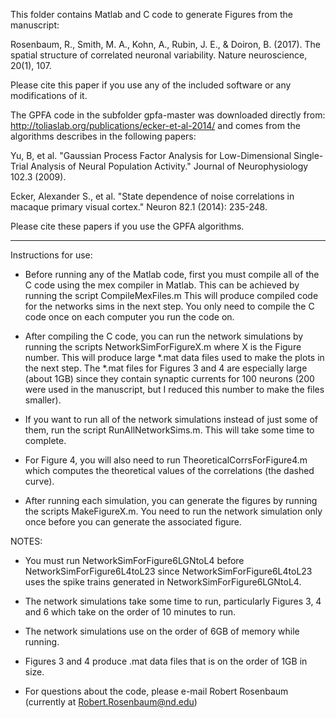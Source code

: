 
This folder contains Matlab and C code to generate Figures from the manuscript:

Rosenbaum, R., Smith, M. A., Kohn, A., Rubin, J. E., & Doiron, B. (2017). The spatial structure of correlated neuronal variability. Nature neuroscience, 20(1), 107.

Please cite this paper if you use any of the included software or any modifications of it.


The GPFA code in the subfolder gpfa-master was downloaded directly from: 
http://toliaslab.org/publications/ecker-et-al-2014/
and comes from the algorithms describes in the following papers:

Yu, B, et al. "Gaussian Process Factor Analysis for Low-Dimensional Single-Trial Analysis of Neural Population Activity." Journal of Neurophysiology 102.3 (2009).

Ecker, Alexander S., et al. "State dependence of noise correlations in macaque primary visual cortex." Neuron 82.1 (2014): 235-248.

Please cite these papers if you use the GPFA algorithms.

------

Instructions for use:

- Before running any of the Matlab code, first you must compile all of the C code using the mex compiler in Matlab.  This can be achieved by running the script CompileMexFiles.m  This will produce compiled code for the networks sims in the next step.  You only need to compile the C code once on each computer you run the code on.

- After compiling the C code, you can run the network simulations by running the scripts NetworkSimForFigureX.m where X is the Figure number.  This will produce large *.mat data files used to make the plots in the next step.  The *.mat files for Figures 3 and 4 are especially large (about 1GB) since they contain synaptic currents for 100 neurons (200 were used in the manuscript, but I reduced this number to make the files smaller).

- If you want to run all of the network simulations instead of just some of them, run the script RunAllNetworkSims.m.  This will take some time to complete.

- For Figure 4, you will also need to run TheoreticalCorrsForFigure4.m which computes the theoretical values of the correlations (the dashed curve).

- After running each simulation, you can generate the figures by running the scripts MakeFigureX.m.  You need to run the network simulation only once before you can generate the associated figure.


NOTES: 

- You must run NetworkSimForFigure6LGNtoL4 before NetworkSimForFigure6L4toL23 since NetworkSimForFigure6L4toL23 uses the spike trains generated in NetworkSimForFigure6LGNtoL4.

- The network simulations take some time to run, particularly Figures 3, 4 and 6 which take on the order of 10 minutes to run. 

- The network simulations use on the order of 6GB of memory while running.

- Figures 3 and 4 produce .mat data files that is on the order of 1GB in size.

- For questions about the code, please e-mail Robert Rosenbaum (currently at Robert.Rosenbaum@nd.edu)
